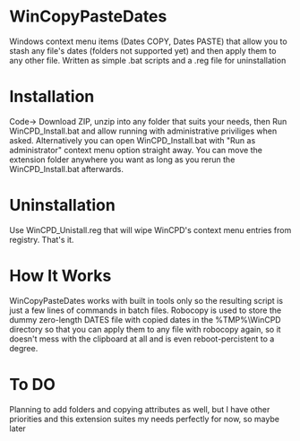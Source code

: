 # WinCopyPasteDates
Windows context menu items (Dates COPY, Dates PASTE) that allow you to stash any file's dates (folders not supported yet) and then apply them to any other file.
Written as simple .bat scripts and a .reg file for uninstallation

# Installation
Code-> Download ZIP, unzip into any folder that suits your needs, then Run WinCPD_Install.bat and allow running with administrative priviliges when asked. Alternatively you can open WinCPD_Install.bat with "Run as administrator" context menu option straight away. You can move the extension folder anywhere you want as long as you rerun the WinCPD_Install.bat afterwards.

# Uninstallation
Use WinCPD_Unistall.reg that will wipe WinCPD's context menu entries from registry. That's it.

# How It Works
WinCopyPasteDates works with built in tools only so the resulting script is just a few lines of commands in batch files. Robocopy is used to store the dummy zero-length DATES file with copied dates in the %TMP%\WinCPD directory so that you can apply them to any file with robocopy again, so it doesn't mess with the clipboard at all and is even reboot-percistent to a degree.

# To DO
Planning to add folders and copying attributes as well, but I have other priorities and this extension suites my needs perfectly for now, so maybe later
